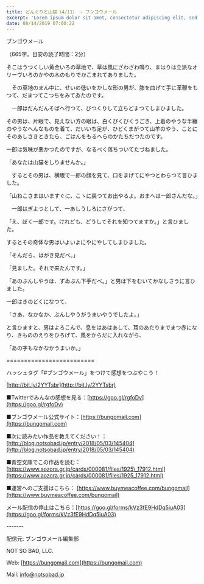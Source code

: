 ```yaml
---
title: どんぐりと山猫（4/11） - ブンゴウメール
excerpt: 'Lorem ipsum dolor sit amet, consectetur adipiscing elit, sed do eiusmod tempor incididunt ut labore et dolore magna aliqua. Praesent elementum facilisis leo vel fringilla est ullamcorper eget. At imperdiet dui accumsan sit amet nulla facilisi morbi tempus.'
date: 08/14/2019 07:00:22
---
```


ブンゴウメール

（665字。目安の読了時間：2分）

そこはうつくしい黄金いろの草地で、草は風にざわざわ鳴り、まはりは立派なオリーヴいろのかやの木のもりでかこまれてありました。

　その草地のまん中に、せいの低いをかしな形の男が、膝を曲げて手に革鞭をもつて、だまつてこつちをみてゐたのです。

　一郎はだんだんそばへ行つて、びつくりして立ちどまつてしまひました。

その男は、片眼で、見えない方の眼は、白くびくびくうごき、上着のやうな半纏のやうなへんなものを着て、だいいち足が、ひどくまがつて山羊のやう、ことにそのあしさきときたら、ごはんをもるへらのかたちだつたのです。

一郎は気味が悪かつたのですが、なるべく落ちついてたづねました。

「あなたは山猫をしりませんか。」

　するとその男は、横眼で一郎の顔を見て、口をまげてにやつとわらつて言ひました。

「山ねこさまはいますぐに、こゝに戻つてお出やるよ。おまへは一郎さんだな。」

　一郎はぎよつとして、一あしうしろにさがつて、

「え、ぼく一郎です。けれども、どうしてそれを知つてますか。」と言ひました。

するとその奇体な男はいよいよにやにやしてしまひました。

「そんだら、はがき見だべ。」

「見ました。それで来たんです。」

「あのぶんしやうは、ずゐぶん下手だべ。」と男は下をむいてかなしさうに言ひました。

一郎はきのどくになつて、

「さあ、なかなか、ぶんしやうがうまいやうでしたよ。」

と言ひますと、男はよろこんで、息をはあはあして、耳のあたりまでまつ赤になり、きもののえりをひろげて、風をからだに入れながら、

「あの字もなかなかうまいか。」

\=========================

ハッシュタグ「#ブンゴウメール」をつけて感想をつぶやこう！　

[http://bit.ly/2YYTsbr](http://bit.ly/2YYTsbr)

■Twitterでみんなの感想を見る：[https://goo.gl/rgfoDv](https://goo.gl/rgfoDv)

■ブンゴウメール公式サイト：[https://bungomail.com](https://bungomail.com)

■次に読みたい作品を教えてください！：[http://blog.notsobad.jp/entry/2018/05/03/145404](http://blog.notsobad.jp/entry/2018/05/03/145404)

■青空文庫でこの作品を読む：[https://www.aozora.gr.jp/cards/000081/files/1925\_17912.html](https://www.aozora.gr.jp/cards/000081/files/1925_17912.html)

■運営へのご支援はこちら： [https://www.buymeacoffee.com/bungomail](https://www.buymeacoffee.com/bungomail)

メール配信の停止はこちら：[https://goo.gl/forms/kVz3fE9HdDq5iuA03](https://goo.gl/forms/kVz3fE9HdDq5iuA03)

\-------

配信元: ブンゴウメール編集部

NOT SO BAD, LLC.

Web: [https://bungomail.com](https://bungomail.com)

Mail: info@notsobad.jp